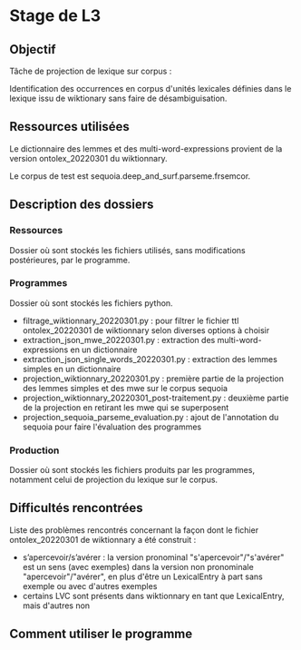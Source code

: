 # Stage de L3

## Objectif

Tâche de projection de lexique sur corpus :

Identification des occurrences en corpus d'unités lexicales définies dans le lexique issu de wiktionary sans faire de désambiguisation.

## Ressources utilisées

Le dictionnaire des lemmes et des multi-word-expressions provient de la version ontolex_20220301 du wiktionnary.

Le corpus de test est sequoia.deep_and_surf.parseme.frsemcor.



## Description des dossiers

### Ressources

Dossier où sont stockés les fichiers utilisés, sans modifications postérieures, par le programme.

### Programmes

Dossier où sont stockés les fichiers python.
- filtrage_wiktionnary_20220301.py : pour filtrer le fichier ttl ontolex_20220301 de wiktionnary selon diverses options à choisir
- extraction_json_mwe_20220301.py : extraction des multi-word-expressions en un dictionnaire
- extraction_json_single_words_20220301.py : extraction des lemmes simples en un dictionnaire
- projection_wiktionnary_20220301.py : première partie de la projection des lemmes simples et des mwe sur le corpus sequoia
- projection_wiktionnary_20220301_post-traitement.py : deuxième partie de la projection en retirant les mwe qui se superposent
- projection_sequoia_parseme_evaluation.py : ajout de l'annotation du sequoia pour faire l'évaluation des programmes

### Production

Dossier où sont stockés les fichiers produits par les programmes, notamment celui de projection du lexique sur le corpus.

## Difficultés rencontrées

Liste des problèmes rencontrés concernant la façon dont le fichier ontolex_20220301 de wiktionnary a été construit :
- s’apercevoir/s’avérer : la version pronominal "s'apercevoir"/"s'avérer" est un sens (avec exemples) dans la version non pronominale "apercevoir"/"avérer", en plus d'être un LexicalEntry à part sans exemple ou avec d'autres exemples
- certains LVC sont présents dans wiktionnary en tant que LexicalEntry, mais d'autres non

## Comment utiliser le programme
